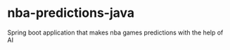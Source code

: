 # nba-predictions-java
Spring boot application that makes nba games predictions with the help of AI
